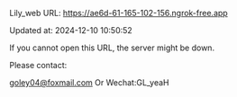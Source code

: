 Lily_web URL: https://ae6d-61-165-102-156.ngrok-free.app

Updated at: 2024-12-10 10:50:52

If you cannot open this URL, the server might be down.

Please contact: 

goley04@foxmail.com Or Wechat:GL_yeaH